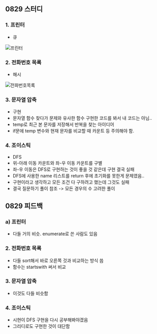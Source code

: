 ## 0829 스터디
### 1. 프린터
- 큐

![프린터](https://user-images.githubusercontent.com/69744314/186832984-bb6f9664-e835-43a1-85a2-9ae647d409b9.jpg)
### 2. 전화번호 목록
- 해시

![전화번호목록](https://user-images.githubusercontent.com/69744314/186832936-ef2e46aa-f4b2-49c3-a7e2-abcad67e65be.jpg)
### 3. 문자열 압축
- 구현
 - 문자열 함수 찾다가 문제와 유사한 함수 구현한 코드를 봐서 내 코드는 아님..
 - temp로 최근 본 문자를 저장해서 반복을 찾는 아이디어
 - if문에 temp 변수와 현재 문자를 비교할 때 카운트 등 주의해야 함.
### 4. 조이스틱
- DFS
 - 위-아래 이동 카운트와 좌-우 이동 카운트를 구별
 - 좌-우 이동은 DFS로 구현하는 것이 좋을 것 같은데 구현 결국 실패
 - DFS에 사용한 name 리스트를 return 후에 초기화를 못한게 문제였음..
 - 구현이라고 생각하고 모든 조건 다 구하려고 했는데 그것도 실패
 - 결국 질문하기 풀이 참조 -> 모든 경우의 수 고려한 풀이

## 0829 피드백
### a) 프린터
- 다들 거의 비슷. enumerate로 쓴 사람도 있음
### 2. 전화번호 목록
- 다들 sort해서 바로 오른쪽 것과 비교하는 방식 씀
- 함수는 startswith 써서 비교
### 3. 문자열 압축
- 이것도 다들 비슷함
### 4. 조이스틱
- 시현이 DFS 구현을 다시 공부해봐야겠음
- 그리디로도 구현한 것이 대단함
